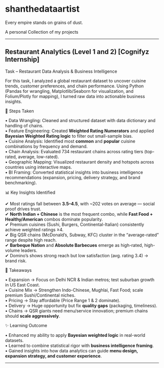 # shanthedataartist
Every empire stands on grains of dust.

A personal Collection of my projects

----

## Restaurant Analytics (Level 1 and 2) [Cognifyz Internship]
 
Task – Restaurant Data Analysis & Business Intelligence  

For this task, I analyzed a global restaurant dataset to uncover cuisine trends, customer preferences, and chain performance. Using Python (Pandas for wrangling, Matplotlib/Seaborn for visualization, and Folium/Plotly for mapping), I turned raw data into actionable business insights.  

🔹 Steps Taken  

• Data Wrangling: Cleaned and structured dataset with data dictionary and handling of chains.  
• Feature Engineering: Created **Weighted Rating Numerators** and applied **Bayesian Weighted Rating logic** to filter out small-sample bias.  
• Cuisine Analysis: Identified most **common** and **popular** cuisine combinations by frequency and demand.  
• Chain Analysis: Evaluated 734 restaurant chains across rating tiers (top-rated, average, low-rated).  
• Geographic Mapping: Visualized restaurant density and hotspots across countries using interactive maps.  
• BI Framing: Converted statistical insights into business intelligence recommendations (expansion, pricing, delivery strategy, and brand benchmarking).  

📊 Key Insights Identified  

✔ Most ratings fall between **3.5–4.5**, with ~202 votes on average — social proof drives trust.  
✔ **North Indian + Chinese** is the most frequent combo, while **Fast Food + Healthy/American** combos dominate popularity.  
✔ Premium cuisines (Sushi, Burgers, Continental-Italian) consistently achieve weighted ratings ≥4.  
✔ Big QSR chains (McDonald’s, Subway, KFC) cluster in the “average-rated” range despite high reach.  
✔ **Barbeque Nation** and **Absolute Barbecues** emerge as high-rated, high-volume leaders.  
✔ Domino’s shows strong reach but low satisfaction (avg. rating 3.4) → brand risk.  

🔑 Takeaways  

• Expansion → Focus on Delhi NCR & Indian metros; test suburban growth in US East Coast.  
• Cuisine Mix → Strengthen Indo-Chinese, Mughlai, Fast Food; scale premium Sushi/Continental niches.  
• Pricing → Stay affordable (Price Range 1 & 2 dominate).  
• Delivery → Huge opportunity but fix **quality gaps** (packaging, timeliness).  
• Chains → QSR giants need menu/service innovation; premium chains should **scale aggressively**.  

✨ Learning Outcome  

• Enhanced my ability to apply **Bayesian weighted logic** in real-world datasets.  
• Learned to combine statistical rigor with **business intelligence framing**.  
• Gained insights into how data analytics can guide **menu design, expansion strategy, and customer experience**.  

---- 

